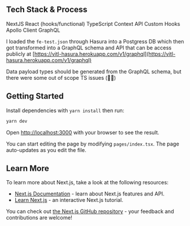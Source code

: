 ## Tech Stack & Process

NextJS
React (hooks/functional)
TypeScript
Context API
Custom Hooks
Apollo Client
GraphQL 

I loaded the `fe-test.json` through Hasura into a Postgress DB which then got transformed into a GraphQL schema and API that can be access publicly at [https://vitl-hasura.herokuapp.com/v1/graphql](https://vitl-hasura.herokuapp.com/v1/graphql)

Data payload types should be generated from the GraphQL schema, but there were some out of scope TS issues (💆‍♀️) 
## Getting Started

Install dependencies with `yarn install` then run:

```bash
yarn dev
```

Open [http://localhost:3000](http://localhost:3000) with your browser to see the result.

You can start editing the page by modifying `pages/index.tsx`. The page auto-updates as you edit the file.


## Learn More

To learn more about Next.js, take a look at the following resources:

- [Next.js Documentation](https://nextjs.org/docs) - learn about Next.js features and API.
- [Learn Next.js](https://nextjs.org/learn) - an interactive Next.js tutorial.

You can check out [the Next.js GitHub repository](https://github.com/vercel/next.js/) - your feedback and contributions are welcome!

